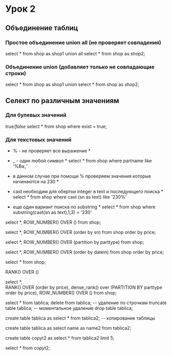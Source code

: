 # Урок 2

## Объединение таблиц

### Простое объединение **union all** (не проверяет совпадения)
select * from shop as shop1
union all
select * from shop as shop2;

### Объединение **union** (добавляет только не совпадающие строки)
select * from shop as shop1
union 
select * from shop as shop2;

## Селект по различным значениям 

### Для булевых значений

*true/false*
select * from shop where exist = true;

### Для текстовых значений

* % - не проверяет все выражение *
* _ - один любой символ *
select * from shop where partname like '%Ba_'

* в данном случае при помощи % проверяем значения которые начинаются на 230 *
* cast необходим для обертки integer в text и последующего поиска *
select * from shop where cast (sn as text) like '230%'

* еще один вариант поиска по substring *
select * from shop where substring(cast(sn as text),1,3) = '230'

select *, ROW_NUMBER() OVER () from shop;

select *, ROW_NUMBER() OVER (order by sn) from shop order by price;


select *, ROW_NUMBER() OVER (partition by parttype) from shop;

select *, ROW_NUMBER() OVER (order by datein) from shop order by price;


select * from shop;

RANK() OVER ()

select *,  
RANK() OVER (order by price),
dense_rank() over (PARTITION BY parttype order by price),
ROW_NUMBER() OVER ()
from shop;


select * from tablica;
delete from tablica; -- удаление по строчкам
truncate table tablica; -- моментальное удаление
drop table tablica;

create table tablica as 
select * from tablica2; -- копирование таблицы

create table tablica as 
select name as name2 from tablica2;

create table copyt2 as
select * from tablica2 limit 5;

select * from copyt2;
